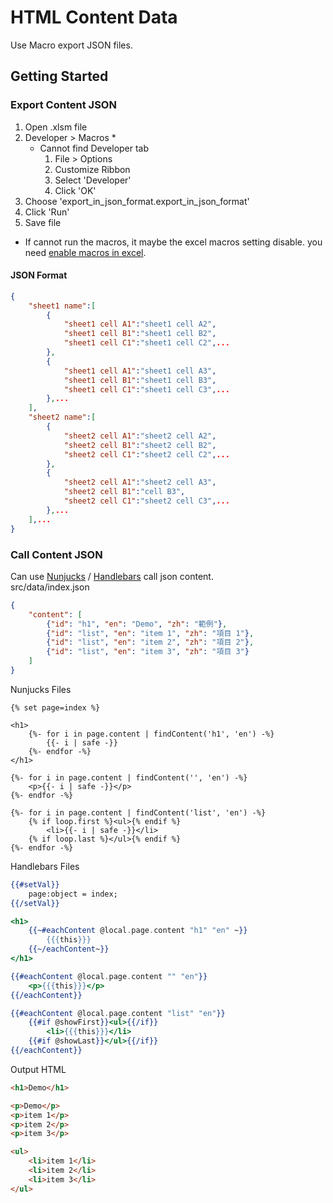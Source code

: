 # HTML Content Data
Use Macro export JSON files.

## Getting Started
### Export Content JSON
1. Open .xlsm file
2. Developer > Macros *
    - Cannot find Developer tab
        1. File > Options
        2. Customize Ribbon
        3. Select 'Developer'
        4. Click 'OK'
3. Choose 'export_in_json_format.export_in_json_format'
4. Click 'Run'
5. Save file
* If cannot run the macros, it maybe the excel macros setting disable. you need [enable macros in excel](http://www.exceltrick.com/how_to/enable-macros-in-excel/).

#### JSON Format
```json
{
    "sheet1 name":[
        {
            "sheet1 cell A1":"sheet1 cell A2",
            "sheet1 cell B1":"sheet1 cell B2",
            "sheet1 cell C1":"sheet1 cell C2",...
        },
        {
            "sheet1 cell A1":"sheet1 cell A3",
            "sheet1 cell B1":"sheet1 cell B3",
            "sheet1 cell C1":"sheet1 cell C3",...
        },...
    ],
    "sheet2 name":[
        {
            "sheet2 cell A1":"sheet2 cell A2",
            "sheet2 cell B1":"sheet2 cell B2",
            "sheet2 cell C1":"sheet2 cell C2",...
        },
        {
            "sheet2 cell A1":"sheet2 cell A3",
            "sheet2 cell B1":"cell B3",
            "sheet2 cell C1":"sheet2 cell C3",...
        },...
    ],...
}
```

### Call Content JSON
Can use [Nunjucks](https://mozilla.github.io/nunjucks/) / [Handlebars](http://handlebarsjs.com/) call json content.<br/>
src/data/index.json
```json
{
    "content": [
        {"id": "h1", "en": "Demo", "zh": "範例"},
        {"id": "list", "en": "item 1", "zh": "項目 1"},
        {"id": "list", "en": "item 2", "zh": "項目 2"},
        {"id": "list", "en": "item 3", "zh": "項目 3"}
    ]
}
```
Nunjucks Files
```nunjucks
{% set page=index %}

<h1>
    {%- for i in page.content | findContent('h1', 'en') -%}
        {{- i | safe -}}
    {%- endfor -%}
</h1>

{%- for i in page.content | findContent('', 'en') -%}
    <p>{{- i | safe -}}</p>
{%- endfor -%}

{%- for i in page.content | findContent('list', 'en') -%}
    {% if loop.first %}<ul>{% endif %}
        <li>{{- i | safe -}}</li>
    {% if loop.last %}</ul>{% endif %}
{%- endfor -%}
```
Handlebars Files
```handlebars
{{#setVal}}
    page:object = index;
{{/setVal}}

<h1>
    {{~#eachContent @local.page.content "h1" "en" ~}}
        {{{this}}}
    {{~/eachContent~}}
</h1>

{{#eachContent @local.page.content "" "en"}}
    <p>{{{this}}}</p>
{{/eachContent}}

{{#eachContent @local.page.content "list" "en"}}
    {{#if @showFirst}}<ul>{{/if}}
        <li>{{{this}}}</li>
    {{#if @showLast}}</ul>{{/if}}
{{/eachContent}}
```
Output HTML
```html
<h1>Demo</h1>

<p>Demo</p>
<p>item 1</p>
<p>item 2</p>
<p>item 3</p>

<ul>
    <li>item 1</li>
    <li>item 2</li>
    <li>item 3</li>
</ul>
```
